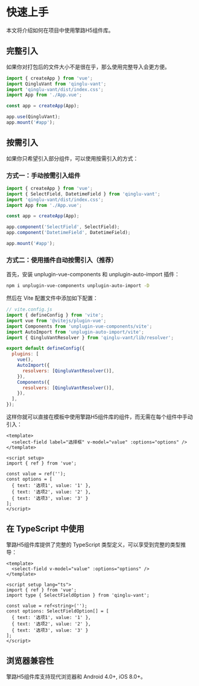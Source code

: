 # 快速上手

本文将介绍如何在项目中使用擎路H5组件库。

## 完整引入

如果你对打包后的文件大小不是很在乎，那么使用完整导入会更方便。

```js
import { createApp } from 'vue';
import QingluVant from 'qinglu-vant';
import 'qinglu-vant/dist/index.css';
import App from './App.vue';

const app = createApp(App);

app.use(QingluVant);
app.mount('#app');
```

## 按需引入

如果你只希望引入部分组件，可以使用按需引入的方式：

### 方式一：手动按需引入组件

```js
import { createApp } from 'vue';
import { SelectField, DatetimeField } from 'qinglu-vant';
import 'qinglu-vant/dist/index.css';
import App from './App.vue';

const app = createApp(App);

app.component('SelectField', SelectField);
app.component('DatetimeField', DatetimeField);

app.mount('#app');
```

### 方式二：使用插件自动按需引入（推荐）

首先，安装 unplugin-vue-components 和 unplugin-auto-import 插件：

```bash
npm i unplugin-vue-components unplugin-auto-import -D
```

然后在 Vite 配置文件中添加如下配置：

```js
// vite.config.js
import { defineConfig } from 'vite';
import vue from '@vitejs/plugin-vue';
import Components from 'unplugin-vue-components/vite';
import AutoImport from 'unplugin-auto-import/vite';
import { QingluVantResolver } from 'qinglu-vant/lib/resolver';

export default defineConfig({
  plugins: [
    vue(),
    AutoImport({
      resolvers: [QingluVantResolver()],
    }),
    Components({
      resolvers: [QingluVantResolver()],
    }),
  ],
});
```

这样你就可以直接在模板中使用擎路H5组件库的组件，而无需在每个组件中手动引入：

```vue
<template>
  <select-field label="选择框" v-model="value" :options="options" />
</template>

<script setup>
import { ref } from 'vue';

const value = ref('');
const options = [
  { text: '选项1', value: '1' },
  { text: '选项2', value: '2' },
  { text: '选项3', value: '3' }
];
</script>
```

## 在 TypeScript 中使用

擎路H5组件库提供了完整的 TypeScript 类型定义，可以享受到完整的类型推导：

```vue
<template>
  <select-field v-model="value" :options="options" />
</template>

<script setup lang="ts">
import { ref } from 'vue';
import type { SelectFieldOption } from 'qinglu-vant';

const value = ref<string>('');
const options: SelectFieldOption[] = [
  { text: '选项1', value: '1' },
  { text: '选项2', value: '2' },
  { text: '选项3', value: '3' }
];
</script>
```

## 浏览器兼容性

擎路H5组件库支持现代浏览器和 Android 4.0+, iOS 8.0+。
